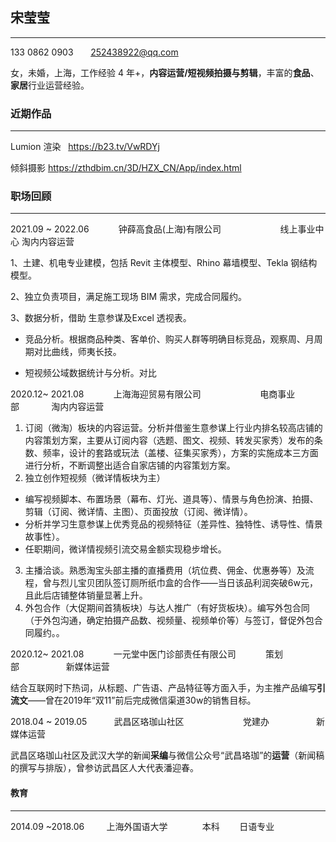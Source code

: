 ## 宋莹莹
---
133 0862 0903       [252438922@qq.com](mailto:252438922@qq.com)

女，未婚，上海，工作经验 4 年+，**内容运营/短视频拍摄与剪辑**，丰富的**食品**、**家居**行业运营经验。


### 近期作品
---
Lumion 渲染   https://b23.tv/VwRDYj

倾斜摄影 https://zthdbim.cn/3D/HZX_CN/App/index.html



### 职场回顾
---


2021.09 ~ 2022.06            钟薛高食品(上海)有限公司                        线上事业中心		淘内内容运营

1、土建、机电专业建模，包括 Revit 主体模型、Rhino 幕墙模型、Tekla 钢结构模型。

2、独立负责项目，满足施工现场 BIM 需求，完成合同履约。

3、数据分析，借助 生意参谋及Excel 透视表。

- 竞品分析。根据商品种类、客单价、购买人群等明确目标竞品，观察周、月周期对比曲线，师夷长技。
  
- 短视频公域数据统计与分析。对比
  

2020.12~ 2021.08            上海海迎贸易有限公司                        电商事业部             淘内内容运营

1. 订阅（微淘）板块的内容运营。分析并借鉴生意参谋上行业内排名较高店铺的内容策划方案，主要从订阅内容（选题、图文、视频、转发买家秀）发布的条数、频率，设计的套路或玩法（盖楼、征集买家秀），方案的实施成本三方面进行分析，不断调整出适合自家店铺的内容策划方案。
2. 独立创作短视频（微详情板块为主）
-	编写视频脚本、布置场景（幕布、灯光、道具等）、情景与角色扮演、拍摄、剪辑（订阅、微详情、主图）、页面投放（订阅、微详情）。
-	分析并学习生意参谋上优秀竞品的视频特征（差异性、独特性、诱导性、情景故事性）。
-	任职期间，微详情视频引流交易金额实现稳步增长。

3. 主播洽谈。熟悉淘宝头部主播的直播费用（坑位费、佣金、优惠券等）及流程，曾与烈儿宝贝团队签订厕所纸巾盒的合作——当日该品利润突破6w元，且此后店铺整体销量显著上升。
4. 外包合作（大促期间首猜板块）与达人推广（有好货板块）。编写外包合同（于外包沟通，确定拍摄产品数、视频量、视频单价等）与签订，督促外包合同履约。。




2020.12~ 2021.08            一元堂中医门诊部责任有限公司            策划部                   新媒体运营

结合互联网时下热词，从标题、广告语、产品特征等方面入手，为主推产品编写**引流文**——曾在2019年“双11”前后完成微信渠道30w的销售目标。

2018.04 ~ 2019.05           武昌区珞珈山社区                        党建办                   新媒体运营


武昌区珞珈山社区及武汉大学的新闻**采编**与微信公众号“武昌珞珈”的**运营**（新闻稿的撰写与排版），曾参访武昌区人大代表潘迎春。



#### 教育
---
2014.09 ~2018.06         上海外国语大学              本科        日语专业

<style lang="css">
    section {
        width: 600px;
    }
</style>
